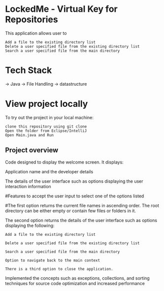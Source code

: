
# LockedMe - Virtual Key for Repositories

This application allows user to 
                                     
    Add a file to the existing directory list
    Delete a user specified file from the existing directory list
    Search a user specified file from the main directory

# Tech Stack
  -> Java
  -> File Handling
	-> datastructure
  
# View project locally
To try out the project in your local machine:

    clone this repository using git clone
    Open the folder from Eclipse/IntelliJ
    Open Main.java and Run


## Project overview

Code designed to display the welcome screen. It displays:

Application name and the developer details

The details of the user interface such as options displaying the user interaction information

#Features to accept the user input to select one of the options listed

#The first option returns the current file names in ascending order. The root directory can be either empty or contain few files or folders in it.

The second option returns the details of the user interface such as options displaying the following:

    Add a file to the existing directory list

    Delete a user specified file from the existing directory list

    Search a user specified file from the main directory

    Option to navigate back to the main context

    There is a third option to close the application.

Implemented the concepts such as exceptions, collections, and sorting techniques for source code optimization and increased performance
  
